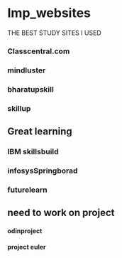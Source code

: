 # Imp_websites
THE BEST STUDY SITES I USED 

### Classcentral.com
### mindluster
### bharatupskill
### skillup
## Great learning
### IBM skillsbuild
### infosysSpringborad
### futurelearn
## need to work on project
#### odinproject
#### project euler
